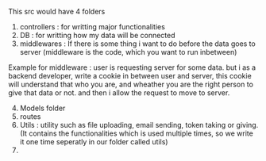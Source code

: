 This src would have 4 folders
1) controllers :  for writting major functionalities
2) DB : for writting how my data will be connected
3) middlewares : If there is some thing i want to do before the data goes to server (middleware is the code, which you want to run inbetween)

Example for middleware : user is requesting server for some data. but i as a backend developer, write a cookie in between user and server, this cookie will understand that who you are, and wheather you are the right person to give that data or not. and then i allow the request to move to server.

4) Models folder
5) routes
6) Utils : utility such as file uploading, email sending, token taking or giving. (It contains the functionalities which is used multiple times, so we write it one time seperatly in our folder called utils)
7) 
